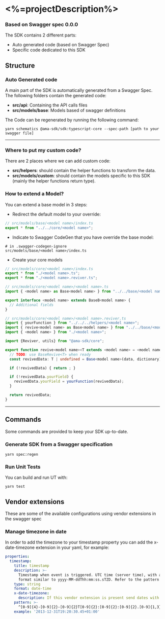 # <%=projectDescription%>

### Based on Swagger spec 0.0.0

The SDK contains 2 different parts:

* Auto generated code (based on Swagger Spec)
* Specific code dedicated to this SDK

## Structure

### Auto Generated code

A main part of the SDK is automatically generated from a Swagger Spec.
The following folders contain the generated code:

* **src/api**: Containing the API calls files
* **src/models/base**: Models based of swagger definitions

The Code can be regenerated by running the following command:

```shell
yarn schematics @ama-sdk/sdk:typescript-core --spec-path [path to your swagger file]
```

***

### Where to put my custom code?

There are 2 places where we can add custom code:

* **src/helpers**: should contain the helper functions to transform the data.
* **src/models/custom**: should contain the models specific to this SDK (mainly the helper functions return type).

### How to extend a Model?

You can extend a base model in 3 steps:

* Redirect the default model to your override:

```typescript
// src/models/base/<model name>/index.ts
export * from "../../core/<model name>";
```

* Indicate to Swagger CodeGen that you have override the base model:

```gitignore
# in .swagger-codegen-ignore
src/models/base/<model name>/index.ts
```

* Create your core models

```typescript
// src/models/core/<model name>/index.ts
export * from "./<model name>.ts";
export * from "./<model name>.reviver.ts";
```

```typescript
// src/models/core/<model name>/<model name>.ts
import { <model name> as Base<model name> } from "../../base/<model name>/<model name>";

export interface <model name> extends BaseB<model name> {
  // Additional fields
}
```

```typescript
// src/models/core/<model name>/<model name>.reviver.ts
import { yourFunction } from "../../../helpers/<model name>";
import { revive<model name> as Base<model name> } from "../../base/<model name>/<model name>.reviver";
import { <model name> } from "./<model name>";

import {Reviver, utils} from "@ama-sdk/core";

export function revive<model name><T extends <model name> = <model name>>(data: any, dictionary?: any) {
  // TODO: use BaseRevive<T> when ready
  const revivedData: T | undefined = Base<model name>(data, dictionary) as T | undefined;

  if (!revivedData) { return ; }

  if (!revivedData.yourField) {
    revivedData.yourField = yourFunction(revivedData);
  }

  return revivedData;
}
```

***

## Commands

Some commands are provided to keep your SDK up-to-date.

### Generate SDK from a Swagger specification

```shell
yarn spec:regen
```

### Run Unit Tests

You can build and run UT with:

```shell
yarn test
```

## Vendor extensions

These are some of the available configurations using vendor extensions in the swagger spec

### Manage timezone in date

In order to add the timezone to your timestamp property you can add the x-date-timezone extension in your yaml, for example:

```yaml
properties:
  timestamp:
    title: timestamp
    description: >-
      Timestamp when event is triggered. UTC time (server time), with a
      format similar to yyyy-MM-ddThh:mm:ss.sTZD. Refer to the pattern
    type: string
    format: date-time
    x-date-timezone:
      description: If this vendor extension is present send dates with the timezone
    pattern: >-
      ^[0-9]{4}-[0-9]{2}-[0-9]{2}T[0-9]{2}:[0-9]{2}:[0-9]{2}.[0-9]{1,3}([Z]|([+][0-9]{2}:?[0-9]{2}$))
    example: '2013-12-31T19:20:30.45+01:00'
```
